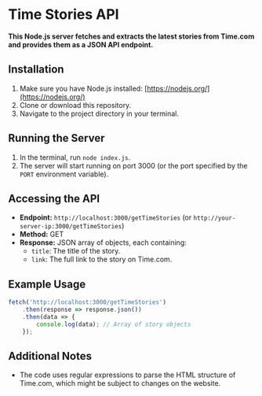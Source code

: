  # Time Stories API

**This Node.js server fetches and extracts the latest stories from Time.com and provides them as a JSON API endpoint.**

## Installation

1. Make sure you have Node.js installed: [https://nodejs.org/](https://nodejs.org/)
2. Clone or download this repository.
3. Navigate to the project directory in your terminal.

## Running the Server

1. In the terminal, run `node index.js`.
2. The server will start running on port 3000 (or the port specified by the `PORT` environment variable).

## Accessing the API

- **Endpoint:** `http://localhost:3000/getTimeStories` (or `http://your-server-ip:3000/getTimeStories`)
- **Method:** GET
- **Response:** JSON array of objects, each containing:
    - `title`: The title of the story.
    - `link`: The full link to the story on Time.com.

## Example Usage

```javascript
fetch('http://localhost:3000/getTimeStories')
    .then(response => response.json())
    .then(data => {
        console.log(data); // Array of story objects
    });
```

## Additional Notes

- The code uses regular expressions to parse the HTML structure of Time.com, which might be subject to changes on the website.
